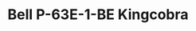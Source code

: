 ---
title: "Bell P-63E-1-BE Kingcobra"
price: "TBA" 
desc: "Maketa"
img_path: "/assets/img/DORAW72005.jpg"
brand: "N/A"
available: false
special_offer: false
new: false
soon: false
cat: "0010000"
subcat: "0012000"
subsubcat: "0N/A"
sifra: "DORAW72005"
---